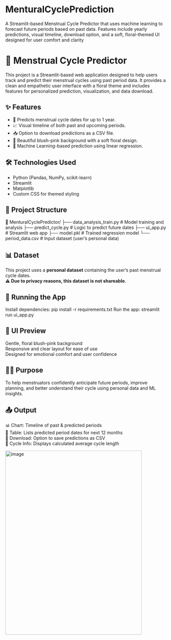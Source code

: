 # MenturalCyclePrediction
A Streamlit-based Menstrual Cycle Predictor that uses machine learning to forecast future periods based on past data. Features include yearly predictions, visual timeline, download option, and a soft, floral-themed UI designed for user comfort and clarity

# 🌸 Menstrual Cycle Predictor

This project is a Streamlit-based web application designed to help users track and predict their menstrual cycles using past period data. It provides a clean and empathetic user interface with a floral theme and includes features for personalized prediction, visualization, and data download.

## ✨ Features

- 📅 Predicts menstrual cycle dates for up to 1 year.
- 📈 Visual timeline of both past and upcoming periods.
- 📥 Option to download predictions as a CSV file.
- 💄 Beautiful blush-pink background with a soft floral design.
- 🤖 Machine Learning-based prediction using linear regression.

## 🛠️ Technologies Used

- Python (Pandas, NumPy, scikit-learn)
- Streamlit
- Matplotlib
- Custom CSS for themed styling

## 📂 Project Structure

📁 MenturalCyclePredictor/
├── data_analysis_train.py # Model training and analysis
├── predict_cycle.py # Logic to predict future dates
├── ui_app.py # Streamlit web app
├── model.pkl # Trained regression model
└── period_data.csv # Input dataset (user’s personal data)

## 📊 Dataset

This project uses a **personal dataset** containing the user’s past menstrual cycle dates.  
**⚠️ Due to privacy reasons, this dataset is not shareable.**

## 🚀 Running the App

Install dependencies:
pip install -r requirements.txt
Run the app:
streamlit run ui_app.py

## 📸 UI Preview  
Gentle, floral blush-pink background  
Responsive and clear layout for ease of use  
Designed for emotional comfort and user confidence  

## 🙋‍♀️ Purpose  
To help menstruators confidently anticipate future periods, improve planning, and better understand their cycle using personal data and ML insights.  

## 📤 Output  
📊 Chart: Timeline of past & predicted periods  
🧾 Table: Lists predicted period dates for next 12 months  
📁 Download: Option to save predictions as CSV  
🔄 Cycle Info: Displays calculated average cycle length  


<img width="427" height="575" alt="image" src="https://github.com/user-attachments/assets/c8affd18-54d7-4c99-a288-d54ca6e1c6e6" />
